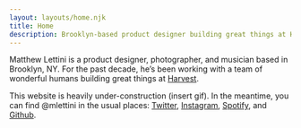 ```yaml
---
layout: layouts/home.njk
title: Home
description: Brooklyn-based product designer building great things at Harvest.
---
```


Matthew Lettini is a product designer, photographer, and musician based in Brooklyn, NY. For the past decade, he’s been working with a team of wonderful humans building great things at [Harvest](http://getharvest.com).

This website is heavily under-construction (insert gif). In the meantime, you can find @mlettini in the usual places: [Twitter](http://twitter.com/mlettini), [Instagram](http://instagram.com/mlettini), [Spotify](https://open.spotify.com/user/mlettini), and [Github](http://github.com/mlettini).

